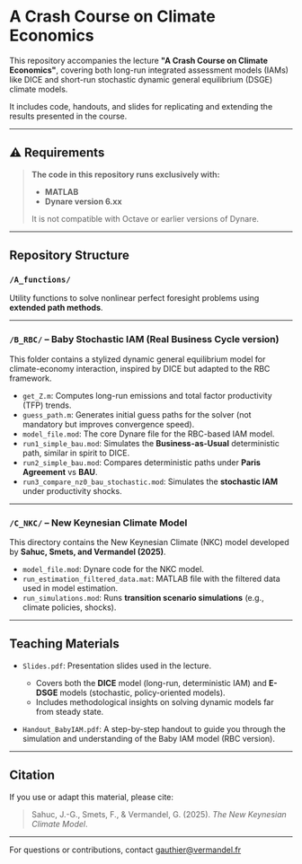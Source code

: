 # A Crash Course on Climate Economics

This repository accompanies the lecture **"A Crash Course on Climate Economics"**, covering both long-run integrated assessment models (IAMs) like DICE and short-run stochastic dynamic general equilibrium (DSGE) climate models.

It includes code, handouts, and slides for replicating and extending the results presented in the course.

---

## ⚠️ Requirements

> **The code in this repository runs exclusively with:**
>
> - **MATLAB**
> - **Dynare version 6.xx**
>
> It is not compatible with Octave or earlier versions of Dynare.

---

## Repository Structure

### `/A_functions/`

Utility functions to solve nonlinear perfect foresight problems using **extended path methods**.

---

### `/B_RBC/` – Baby Stochastic IAM (Real Business Cycle version)

This folder contains a stylized dynamic general equilibrium model for climate-economy interaction, inspired by DICE but adapted to the RBC framework.

- `get_Z.m`: Computes long-run emissions and total factor productivity (TFP) trends.
- `guess_path.m`: Generates initial guess paths for the solver (not mandatory but improves convergence speed).
- `model_file.mod`: The core Dynare file for the RBC-based IAM model.
- `run1_simple_bau.mod`: Simulates the **Business-as-Usual** deterministic path, similar in spirit to DICE.
- `run2_simple_bau.mod`: Compares deterministic paths under **Paris Agreement** vs **BAU**.
- `run3_compare_nz0_bau_stochastic.mod`: Simulates the **stochastic IAM** under productivity shocks.

---

### `/C_NKC/` – New Keynesian Climate Model

This directory contains the New Keynesian Climate (NKC) model developed by **Sahuc, Smets, and Vermandel (2025)**.

- `model_file.mod`: Dynare code for the NKC model.
- `run_estimation_filtered_data.mat`: MATLAB file with the filtered data used in model estimation.
- `run_simulations.mod`: Runs **transition scenario simulations** (e.g., climate policies, shocks).

---

## Teaching Materials

- `Slides.pdf`: Presentation slides used in the lecture.
  - Covers both the **DICE** model (long-run, deterministic IAM) and **E-DSGE** models (stochastic, policy-oriented models).
  - Includes methodological insights on solving dynamic models far from steady state.

- `Handout_BabyIAM.pdf`: A step-by-step handout to guide you through the simulation and understanding of the Baby IAM model (RBC version).

---

## Citation

If you use or adapt this material, please cite:

> Sahuc, J.-G., Smets, F., & Vermandel, G. (2025). *The New Keynesian Climate Model*.

---

For questions or contributions, contact [gauthier@vermandel.fr](mailto:gauthier@vermandel.fr)
